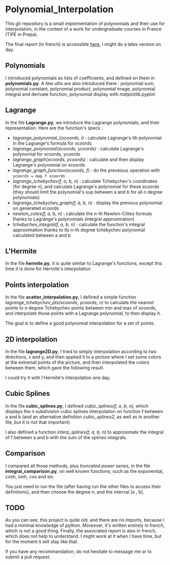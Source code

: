 # Polynomial_Interpolation

This git repository is a small implementation of polynomials and their use for interpolation, in the context
of a work for undergraduate courses in France (TIPE in Prepa).

The final report (in french) is accessible [here](https://drive.google.com/file/d/1UaUzbZDAs9JtF5YragzRGSl5GUYIQsT2/view?usp=sharing), I might do a latex version on day.

## Polynomials

I introduced polynomials as lists of coefficients, and defined on them in **polynomials.py**. A few utils are also introduced there : polynomial sum, polynomial constant, polynomial product, polynomial image, polynomial integral and derivate function, polynomial display with *matplotlib.pyplot*.

## Lagrange

In the file **Lagrange.py**, we introduce the Lagrange polynomials, and their representation. Here are the function's specs :
  * *lagrange_polynomial_i(xcoords, i)* : calculate Lagrange's ith polynomial in the Lagrange's formula for xcoords
  * *lagrange_polynomial(xcoords, ycoords)* : calculate Lagrange's polynomial for xcoords, ycoords
  * *lagrange_graph(xcoords, ycoords)* : calculate and then display Lagrange's polynomial on xcoords
  * *lagrange_graph_function(xcoords, f)* : do the preveious operation with ```ycoords = map f xcoords```
  * *lagrange_tchebychev(f, a, b, n)* : calculate Tchebychev's coordinates (for degree n), and calculate Lagrange's polynomial for these xcoords (they should limit the polynomial's sup between a and b for all n degree polynomials)
  * *lagrange_tchebychev_graph(f, a, b, n)* : display the previous polynomial on generated xcoords
  * *newton_cotes(f, a, b, n)* : calculate the n-th Newton-Côtes formula thanks to Lagrange's polynomials (integral approximation)
  * *tchebychev_integral(f, a, b, n)* : calculate the function's integral approximation thanks to its n-th degree tchebychev polynomial calculated between a and b

## L'Hermite

In the file **hermite.py**, it is quite similar to Lagrange's functions, except this time it is done for Hermite's interpolation

## Points interpolation

In the file **scatter_interpolation.py**, I defined a simple function *lagrange_tchebychev_pts(xcoords, ycoords, n)* to calculate the nearest points to n degree Tchebychev points between min and max of xcoords, and interpolate those points with a Lagrange polynomial, to then display it. 

The goal is to define a good polynomial interpolation for a set of points.

## 2D interpolation

In the file **lagrange2D.py**, I tried to simply interpolation according to two directions, x and y, and then applied it to a picture where I set some colors at the extremal points of the picture, and then interpolated the colors between them, which gave the following result.

I could try it with l'Hermite's interpolation one day.

## Cubic Splines

In the file **cubic_splines.py**, I defined *cubic_splines(f, a, b, n)*, which displays the n subdivision cubic splines interpolation on function f between a and b (and an alternative definition *cubic_splines2*, as well as in another file, but it is not that important).

I also defined a function *interp_splines(f, a, b, n)* to approximate the integral of f between a and b with the sum of the splines integrals.

## Comparison

I compared all those methods, plus *truncated power series*, in the file **integral_comparison.py**, on well known functions, such as the exponential, cosh, sinh, cos and sin.

You just need to run the file (after having run the other files to access their definitions), and then choose the degree n, and the interval [a , b].

## TODO

As you can see, this project is quite old, and there are no imports, because I had a minimal knowledge of python.
Moreover, it's written entirely in french, which is not a good thing.
Finally, the associated report is also in french, which does not help to understand.
I might work at it when I have time, but for the moment it will stay like that.

If you have any recommandation, do not hesitate to message me or to submit a pull request.
